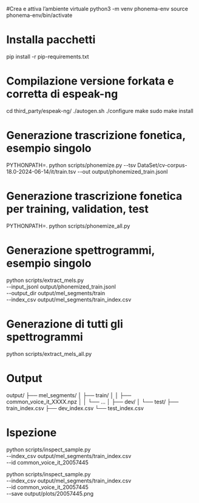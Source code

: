 
#Crea e attiva l’ambiente virtuale
python3 -m venv phonema-env
source phonema-env/bin/activate

# Installa pacchetti
pip install -r pip-requirements.txt

# Compilazione versione forkata e corretta di espeak-ng
cd third_party/espeak-ng/
./autogen.sh
./configure
make
sudo make install

# Generazione trascrizione fonetica, esempio singolo
PYTHONPATH=. python scripts/phonemize.py --tsv DataSet/cv-corpus-18.0-2024-06-14/it/train.tsv --out output/phonemized_train.jsonl

# Generazione trascrizione fonetica per training, validation, test
PYTHONPATH=. python scripts/phonemize_all.py

# Generazione spettrogrammi, esempio singolo
python scripts/extract_mels.py \
  --input_jsonl output/phonemized_train.jsonl \
  --output_dir output/mel_segments/train \
  --index_csv output/mel_segments/train_index.csv

# Generazione di tutti gli spettrogrammi
python scripts/extract_mels_all.py


# Output
output/
├── mel_segments/
│   ├── train/
│   │   ├── common_voice_it_XXXX.npz
│   │   └── ...
│   ├── dev/
│   └── test/
├── train_index.csv
├── dev_index.csv
└── test_index.csv


# Ispezione
python scripts/inspect_sample.py \
  --index_csv output/mel_segments/train_index.csv \
  --id common_voice_it_20057445

python scripts/inspect_sample.py \
  --index_csv output/mel_segments/train_index.csv \
  --id common_voice_it_20057445 \
  --save output/plots/20057445.png


